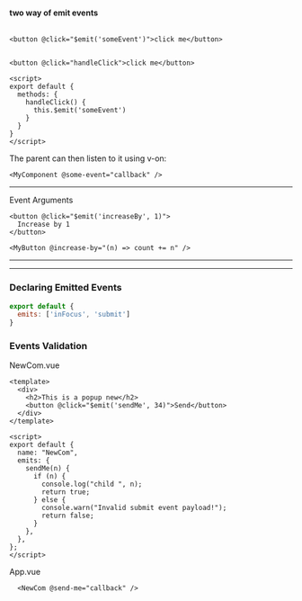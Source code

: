 #### two way of emit events

```vue

<button @click="$emit('someEvent')">click me</button>

```

```vue

<button @click="handleClick">click me</button>

<script>
export default {
  methods: {
    handleClick() {
      this.$emit('someEvent')
    }
  }
}
</script>
```
The parent can then listen to it using v-on:

```vue
<MyComponent @some-event="callback" />

```

-----------------
Event Arguments
```vue
<button @click="$emit('increaseBy', 1)">
  Increase by 1
</button>

```
```vue
<MyButton @increase-by="(n) => count += n" />

```

-----------------------------------------------
------------------------------------------------
### Declaring Emitted Events

```js
export default {
  emits: ['inFocus', 'submit']
}
```
### Events Validation 

NewCom.vue
```vue
<template>
  <div>
    <h2>This is a popup new</h2>
    <button @click="$emit('sendMe', 34)">Send</button>
  </div>
</template>

<script>
export default {
  name: "NewCom",
  emits: {
    sendMe(n) {
      if (n) {
        console.log("child ", n);
        return true;
      } else {
        console.warn("Invalid submit event payload!");
        return false;
      }
    },
  },
};
</script>
```
App.vue
```vue
  <NewCom @send-me="callback" />


